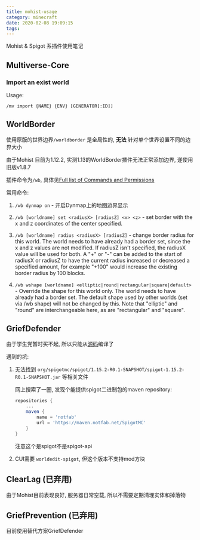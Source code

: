 ```yaml
---
title: mohist-usage
category: minecraft
date: 2020-02-08 19:09:15
tags:
---
```


Mohist & Spigot 系插件使用笔记

<!-- more -->

## Multiverse-Core

### Import an exist world

Usage:

`/mv import {NAME} {ENV} [GENERATOR[:ID]]`

## WorldBorder

使用原版的世界边界`/worldborder` 是全局性的, **无法** 针对单个世界设置不同的边界大小

由于Mohist 目前为1.12.2, 实测1.13的WorldBorder插件无法正常添加边界, 遂使用旧版v1.8.7

插件命令为`/wb`, 具体见[Full list of Commands and Permissions](https://www.spigotmc.org/threads/worldborder.339635/#post-3162179)

常用命令:

1. `/wb dynmap on` - 开启Dynmap上的地图边界显示

2. `/wb [worldname] set <radiusX> [radiusZ] <x> <z>` - set border with the x and z coordinates of the center specified.
3. `/wb [worldname] radius <radiusX> [radiusZ]` - change border radius for this world. The world needs to have already had a border set, since the x and z values are not modified. If radiusZ isn't specified, the radiusX value will be used for both. A "+" or "-" can be added to the start of radiusX or radiusZ to have the current radius increased or decreased a specified amount, for example "+100" would increase the existing border radius by 100 blocks.
4. `/wb wshape [worldname] <elliptic|round|rectangular|square|default>` - Override the shape for this world only. The world needs to have already had a border set. The default shape used by other worlds (set via /wb shape) will not be changed by this. Note that "elliptic" and "round" are interchangeable here, as are "rectangular" and "square".

## GriefDefender

由于学生党暂时买不起, 所以只能从[源码](https://github.com/bloodmc/GriefDefender)编译了

遇到的坑:

1. 无法找到 `org/spigotmc/spigot/1.15.2-R0.1-SNAPSHOT/spigot-1.15.2-R0.1-SNAPSHOT.jar` 等相关文件

   网上搜索了一圈, 发现个能提供spigot二进制包的maven repository:

   ```gradle bukkit/build.gradle
   repositories {
       ...
       maven {
           name = 'notfab'
           url = 'https://maven.notfab.net/SpigotMC'
       }
   }
   ```
   注意这个是spigot不是spigot-api

2. CUI需要 `worldedit-spigot`, 但这个版本不支持mod方块

## ClearLag (已弃用)

由于Mohist目前表现良好, 服务器日常空载, 所以不需要定期清理实体和掉落物

## GriefPrevention (已弃用)

目前使用替代方案GriefDefender
